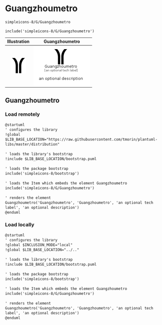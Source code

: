 # Guangzhoumetro


```text
simpleicons-8/G/Guangzhoumetro
```

```text
include('simpleicons-8/G/Guangzhoumetro')
```



| Illustration | Guangzhoumetro |
| :---: | :---: |
| ![illustration for Illustration](../../simpleicons-8/G/Guangzhoumetro.png) | ![illustration for Guangzhoumetro](../../simpleicons-8/G/Guangzhoumetro.Local.png) |




## Guangzhoumetro

### Load remotely
```plantuml
@startuml
' configures the library
!global $LIB_BASE_LOCATION="https://raw.githubusercontent.com/tmorin/plantuml-libs/master/distribution"

' loads the library's bootstrap
!include $LIB_BASE_LOCATION/bootstrap.puml

' loads the package bootstrap
include('simpleicons-8/bootstrap')

' loads the Item which embeds the element Guangzhoumetro
include('simpleicons-8/G/Guangzhoumetro')

' renders the element
Guangzhoumetro('Guangzhoumetro', 'Guangzhoumetro', 'an optional tech label', 'an optional description')
@enduml
```

### Load locally
```plantuml
@startuml
' configures the library
!global $INCLUSION_MODE="local"
!global $LIB_BASE_LOCATION="../.."

' loads the library's bootstrap
!include $LIB_BASE_LOCATION/bootstrap.puml

' loads the package bootstrap
include('simpleicons-8/bootstrap')

' loads the Item which embeds the element Guangzhoumetro
include('simpleicons-8/G/Guangzhoumetro')

' renders the element
Guangzhoumetro('Guangzhoumetro', 'Guangzhoumetro', 'an optional tech label', 'an optional description')
@enduml
```

